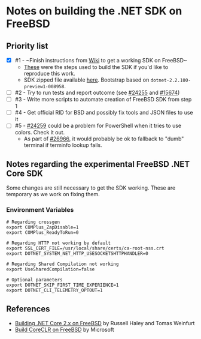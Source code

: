 # Notes on building the .NET SDK on FreeBSD

## Priority list

- [x] #1 - ~Finish instructions from [Wiki](https://github.com/dotnet/corefx/wiki/Building-.NET-Core--2.x-on-FreeBSD) to get a working SDK on FreeBSD~
  - [These](https://github.com/dotnet/corefx/wiki/Building-.NET-Core--2.x-on-FreeBSD#building-freebsd-sdk) were the steps used to build the SDK if you'd like to reproduce this work.
  - SDK zipped file available [here](). Bootstrap based on `dotnet-2.2.100-preview1-008958`.
- [ ] #2 - Try to run tests and report outcome (see [#24255](https://github.com/dotnet/corefx/issues/24255) and [#15674](https://github.com/dotnet/coreclr/issues/15674))
- [ ] #3 - Write more scripts to automate creation of FreeBSD SDK from step 1
- [ ] #4 - Get official RID for BSD and possibly fix tools and JSON files to use it
- [ ] #5 - [#24259](https://github.com/dotnet/corefx/issues/24259) could be a problem for PowerShell when it tries to use colors. Check it out.
  - As part of [#26966](https://github.com/dotnet/corefx/issues/26966), it would probably be ok to fallback to "dumb" terminal if terminfo lookup fails.
  
## Notes regarding the experimental FreeBSD .NET Core SDK

Some changes are still necessary to get the SDK working. These are temporary as we work on fixing them.

### Environment Variables

```
# Regarding crossgen
export COMPlus_ZapDisable=1
export COMPlus_ReadyToRun=0

# Regarding HTTP not working by default
export SSL_CERT_FILE=/usr/local/share/certs/ca-root-nss.crt
export DOTNET_SYSTEM_NET_HTTP_USESOCKETSHTTPHANDLER=0

# Regarding Shared Compilation not working
export UseSharedCompilation=false

# Optional parameters
export DOTNET_SKIP_FIRST_TIME_EXPERIENCE=1
export DOTNET_CLI_TELEMETRY_OPTOUT=1
```

## References

- [Building .NET Core 2.x on FreeBSD](https://github.com/dotnet/corefx/wiki/Building-.NET-Core--2.x-on-FreeBSD) by Russell Haley and Tomas Weinfurt
- [Build CoreCLR on FreeBSD](https://github.com/dotnet/coreclr/blob/release/2.1/Documentation/building/freebsd-instructions.md) by Microsoft
